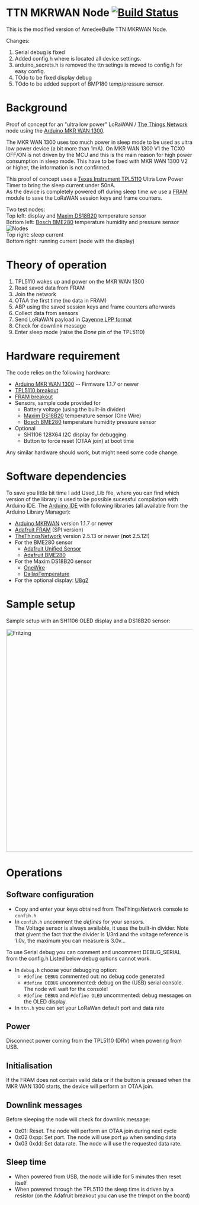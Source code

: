 TTN MKRWAN Node [![Build Status](https://travis-ci.org/AmedeeBulle/TTNMkrWanNode.svg?branch=master)](https://travis-ci.org/AmedeeBulle/TTNMkrWanNode)
===============

This is the modified version of AmedeeBulle TTN MKRWAN Node.

Changes:
1. Serial debug is fixed
2. Added config.h where is located all device settings.
3. arduino_secrets.h is removed the ttn setings is moved to config.h for easy config.
4. TOdo to be fixed display debug
5. TOdo to be added support of BMP180 temp/pressure sensor.

# Background
Proof of concept for an "ultra low power" LoRaWAN / [The Things Network](https://www.thethingsnetwork.org/) node using the [Arduino MKR WAN 1300](https://store.arduino.cc/mkr-wan-1300).

The MKR WAN 1300 uses too much power in sleep mode to be used as ultra low power device (a bit more than 1mA).
On MKR WAN 1300 V1 the TCXO OFF/ON is not driven by the MCU and this is the main reason for high power consumption in sleep mode. 
This have to be fixed with MKR WAN 1300 V2 or higher, the information is not confirmed.

This proof of concept uses a [Texas Instrument TPL5110](http://www.ti.com/product/TPL5110) Ultra Low Power Timer to bring the sleep current under 50nA.  
As the device is completely powered off during sleep time we use a [FRAM](https://fr.wikipedia.org/wiki/Ferroelectric_Random_Access_Memory) module to save the LoRaWAN session keys and frame counters.

Two test nodes:  
Top left: display and [Maxim DS18B20](https://datasheets.maximintegrated.com/en/ds/DS18B20.pdf) temperature sensor  
Bottom left: [Bosch BME280](https://www.adafruit.com/product/2652) temperature humidity and pressure sensor  
![Nodes](images/TTNMkrWanNode.jpg)  
Top right: sleep current  
Bottom right: running current (node with the display)

# Theory of operation
1. TPL5110 wakes up and power on the MKR WAN 1300
1. Read saved data from FRAM
1. Join the network
  1. OTAA the first time (no data in FRAM)
  1. ABP using the saved session keys and frame counters afterwards
1. Collect data from sensors
1. Send LoRaWAN payload in [Cayenne LPP format](https://mydevices.com/cayenne/docs/lora/#lora-cayenne-low-power-payload)
1. Check for downlink message
1. Enter sleep mode (raise the _Done_ pin of the TPL5110)

# Hardware requirement
The code relies on the following hardware:
- [Arduino MKR WAN 1300](https://store.arduino.cc/mkr-wan-1300) -- Firmware 1.1.7 or newer
- [TPL5110 breakout](https://www.adafruit.com/product/3435)
- [FRAM breakout](https://www.adafruit.com/product/1897)
- Sensors, sample code provided for
  - Battery voltage (using the built-in divider)
  - [Maxim DS18B20](https://datasheets.maximintegrated.com/en/ds/DS18B20.pdf) temperature sensor (One Wire)
  - [Bosch BME280](https://www.adafruit.com/product/2652) temperature humidity pressure sensor
- Optional
  - SH1106 128X64 I2C display for debugging
  - Button to force reset (OTAA join) at boot time

Any similar hardware should work, but might need some code change.

# Software dependencies
To save you little bit time I add Used_Lib file, where you can find which version of the library is used to be possible sucessful compilation with Arduino IDE.
The [Arduino IDE](https://www.arduino.cc/en/Main/Software) with following libraries (all available from the Arduino Library Manager):
- [Arduino MKRWAN](https://github.com/arduino-libraries/MKRWAN) version 1.1.7 or newer
- [Adafruit FRAM](https://github.com/adafruit/Adafruit_FRAM_SPI) (SPI version)
- [TheThingsNetwork](https://github.com/TheThingsNetwork/arduino-device-lib) version 2.5.13 or newer (__not__ 2.5.12!)
- For the BME280 sensor
  - [Adafruit Unified Sensor](https://github.com/adafruit/Adafruit_Sensor)
  - [Adafruit BME280](https://github.com/adafruit/Adafruit_BME280_Library)
- For the Maxim DS18B20 sensor
  - [OneWire](https://github.com/PaulStoffregen/OneWire)
  - [DallasTemperature](https://github.com/milesburton/Arduino-Temperature-Control-Library)
- For the optional display: [U8g2](https://github.com/olikraus/u8g2)

# Sample setup
Sample setup with an SH1106 OLED display and a DS18B20 sensor:

<img src="images/TTNMkrWanNode.png" alt="Fritzing" width="600">

# Operations
## Software configuration
- Copy and enter your keys obtained from TheThingsNetwork console to `confih.h`
- In `confih.h` uncomment the _defines_ for your sensors.  
The Voltage sensor is always available, it uses the built-in divider.
Note that givent the fact that the divider is 1/3rd and the voltage reference is 1.0v, the maximum you can measure is 3.0v...

To use Serial debug you can comment and uncomment DEBUG_SERIAL from the config.h
Listed below debug options cannot work. 
- In `debug.h` choose your debugging option:
  - `#define DEBUG` commented out: no debug code generated
  - `#define DEBUG` uncommented: debug on the (USB) serial console.
  The node will wait for the console!
  - `#define DEBUG` and `#define OLED` uncommented: debug messages on the OLED display.
- In `ttn.h` you can set your LoRaWan default port and data rate

## Power
Disconnect power coming from the TPL5110 (DRV) when powering from USB.

## Initialisation
If the FRAM does not contain valid data or if the button is pressed when the MKR WAN 1300 starts, the device will perform an OTAA join.  

## Downlink messages
Before sleeping the node will check for downlink message:
- 0x01: Reset. The node will perform an OTAA join during next cycle
- 0x02 0xpp: Set port. The node will use port `pp` when sending data
- 0x03 0xdd: Set data rate. The node will use the requested data rate.

## Sleep time
- When powered from USB, the node will idle for 5 minutes then reset itself
- When powered through the TPL5110 the sleep time is driven by a resistor (on the Adafruit breakout you can use the trimpot on the board)
